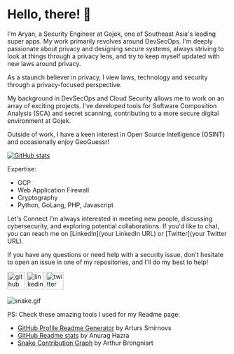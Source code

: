 # Hello, there! 👋

I'm Aryan, a Security Engineer at Gojek, one of Southeast Asia's leading super apps. My work primarily revolves around DevSecOps. I'm deeply passionate about privacy and designing secure systems, always striving to look at things through a privacy lens, and try to keep myself updated with new laws around privacy. 

As a staunch believer in privacy, I view laws, technology and security through a privacy-focused perspective. 

My background in DevSecOps and Cloud Security allows me to work on an array of exciting projects. I've developed tools for Software Composition Analysis (SCA) and secret scanning, contributing to a more secure digital environment at Gojek.

Outside of work, I have a keen interest in Open Source Intelligence (OSINT) and occasionally enjoy GeoGuessr!

[![GitHub stats](https://github-readme-stats.vercel.app/api?username=arayofcode&theme=vision-friendly-dark&show_icons=true)](https://github.com/anuraghazra/github-readme-stats)

Expertise:
- GCP
- Web Application Firewall
- Cryptography
- Python, GoLang, PHP, Javascript

Let's Connect
I'm always interested in meeting new people, discussing cybersecurity, and exploring potential collaborations. If you'd like to chat, you can reach me on [LinkedIn](your LinkedIn URL) or [Twitter](your Twitter URL).

If you have any questions or need help with a security issue, don't hesitate to open an issue in one of my repositories, and I'll do my best to help!

[<img src='https://cdn.jsdelivr.net/npm/simple-icons@3.0.1/icons/github.svg' alt='github' height='40'>](https://github.com/arayofcode)  [<img src='https://cdn.jsdelivr.net/npm/simple-icons@3.0.1/icons/linkedin.svg' alt='linkedin' height='40'>](https://www.linkedin.com/in/aryansharma1323/)  [<img src='https://cdn.jsdelivr.net/npm/simple-icons@3.0.1/icons/twitter.svg' alt='twitter' height='40'>](https://twitter.com/arayofcode)  

![snake.gif](https://github.com/arayofcode/arayofcode/blob/output/github-contribution-grid-snake.gif)

PS: Check these amazing tools I used for my Readme page:
- [GitHub Profile Readme Generator](https://arturssmirnovs.github.io/github-profile-readme-generator/) by Arturs Smirnovs
- [GitHub Readme stats](https://github.com/anuraghazra/github-readme-stats) by Anurag Hazra 
- [Snake Contribution Graph](https://github.com/Platane/snk) by Arthur Brongniart
